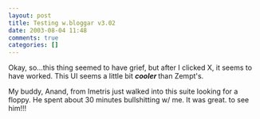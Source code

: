 ```yaml
---
layout: post
title: Testing w.bloggar v3.02
date: 2003-08-04 11:48
comments: true
categories: []
---
```

Okay, so...this thing seemed to have grief, but after I clicked X, it seems to have worked. This UI seems a little bit <b><i>cooler </i></b>than Zempt's.

My buddy, Anand, from Imetris just walked into this suite looking for a floppy. He spent about 30 minutes bullshitting w/ me. It was great. to see him!!!
